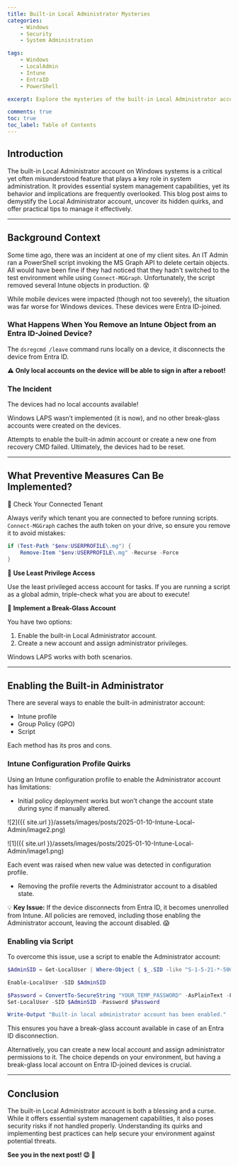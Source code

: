 ```yaml
---
title: Built-in Local Administrator Mysteries
categories:
    - Windows
    - Security
    - System Administration

tags:
    - Windows
    - LocalAdmin
    - Intune
    - EntraID
    - PowerShell

excerpt: Explore the mysteries of the built-in Local Administrator account, its quirks, and best practices to secure your Windows devices.

comments: true
toc: true
toc_label: Table of Contents
---
```


## Introduction

The built-in Local Administrator account on Windows systems is a critical yet often misunderstood feature that plays a key role in system administration. It provides essential system management capabilities, yet its behavior and implications are frequently overlooked. This blog post aims to demystify the Local Administrator account, uncover its hidden quirks, and offer practical tips to manage it effectively.

---

## Background Context

Some time ago, there was an incident at one of my client sites. An IT Admin ran a PowerShell script invoking the MS Graph API to delete certain objects. All would have been fine if they had noticed that they hadn't switched to the test environment while using `Connect-MGGraph`. Unfortunately, the script removed several Intune objects in production. 😵

While mobile devices were impacted (though not too severely), the situation was far worse for Windows devices. These devices were Entra ID-joined.

### What Happens When You Remove an Intune Object from an Entra ID-Joined Device?

The `dsregcmd /leave` command runs locally on a device, it disconnects the device from Entra ID.

⚠️ **Only local accounts on the device will be able to sign in after a reboot!**

### The Incident

The devices had no local accounts available!

Windows LAPS wasn’t implemented (it is now), and no other break-glass accounts were created on the devices.

Attempts to enable the built-in admin account or create a new one from recovery CMD failed. Ultimately, the devices had to be reset.

---

## What Preventive Measures Can Be Implemented?

🛑 Check Your Connected Tenant

Always verify which tenant you are connected to before running scripts. `Connect-MGGraph` caches the auth token on your drive, so ensure you remove it to avoid mistakes:

```powershell
if (Test-Path "$env:USERPROFILE\.mg") {
    Remove-Item "$env:USERPROFILE\.mg" -Recurse -Force
}
```

🔧 **Use Least Privilege Access**

Use the least privileged access account for tasks. If you are running a script as a global admin, triple-check what you are about to execute!

💼 **Implement a Break-Glass Account**

You have two options:

1. Enable the built-in Local Administrator account.&#x20;
2. Create a new account and assign administrator privileges.

Windows LAPS works with both scenarios.

---

## Enabling the Built-in Administrator

There are several ways to enable the built-in administrator account:

- Intune profile
- Group Policy (GPO)
- Script

Each method has its pros and cons.

### Intune Configuration Profile Quirks

Using an Intune configuration profile to enable the Administrator account has limitations:

- Initial policy deployment works but won’t change the account state during sync if manually altered.

![2]({{ site.url }}/assets/images/posts/2025-01-10-Intune-Local-Admin/image2.png)

![1]({{ site.url }}/assets/images/posts/2025-01-10-Intune-Local-Admin/image1.png)

Each event was raised when new value was detected in configuration profile.

- Removing the profile reverts the Administrator account to a disabled state.

💡 **Key Issue:** If the device disconnects from Entra ID, it becomes unenrolled from Intune. All policies are removed, including those enabling the Administrator account, leaving the account disabled. 😱

### Enabling via Script

To overcome this issue, use a script to enable the Administrator account:

```powershell
$AdminSID = Get-LocalUser | Where-Object { $_.SID -like "S-1-5-21-*-500" } | Select-Object -ExpandProperty SID

Enable-LocalUser -SID $AdminSID

$Password = ConvertTo-SecureString "YOUR_TEMP_PASSWORD" -AsPlainText -Force
Set-LocalUser -SID $AdminSID -Password $Password

Write-Output "Built-in local administrator account has been enabled."
```

This ensures you have a break-glass account available in case of an Entra ID disconnection.

Alternatively, you can create a new local account and assign administrator permissions to it. The choice depends on your environment, but having a break-glass local account on Entra ID-joined devices is crucial.

---

## Conclusion

The built-in Local Administrator account is both a blessing and a curse. While it offers essential system management capabilities, it also poses security risks if not handled properly. Understanding its quirks and implementing best practices can help secure your environment against potential threats.



**See you in the next post! 😉 🧠**